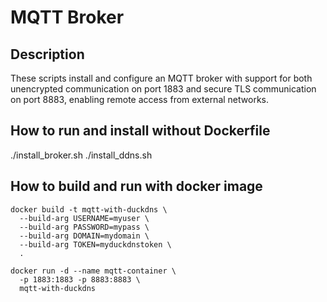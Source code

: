 # MQTT Broker

## Description

These scripts install and configure an MQTT broker with support for both unencrypted communication on port 1883 and secure TLS communication on port 8883, enabling remote access from external networks.

## How to run and install without Dockerfile
./install_broker.sh
./install_ddns.sh


## How to build and run with docker image
```
docker build -t mqtt-with-duckdns \
  --build-arg USERNAME=myuser \
  --build-arg PASSWORD=mypass \
  --build-arg DOMAIN=mydomain \
  --build-arg TOKEN=myduckdnstoken \
  .
```

```
docker run -d --name mqtt-container \
  -p 1883:1883 -p 8883:8883 \
  mqtt-with-duckdns
```
